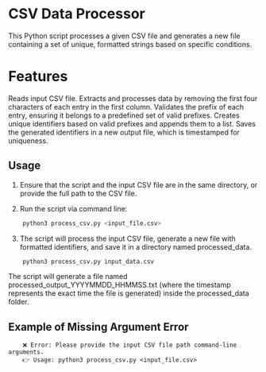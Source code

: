 # CSV Data Processor

This Python script processes a given CSV file and generates a new file containing a set of unique, formatted strings based on specific conditions.

# Features

Reads input CSV file.
Extracts and processes data by removing the first four characters of each entry in the first column.
Validates the prefix of each entry, ensuring it belongs to a predefined set of valid prefixes.
Creates unique identifiers based on valid prefixes and appends them to a list.
Saves the generated identifiers in a new output file, which is timestamped for uniqueness.

## Usage

1. Ensure that the script and the input CSV file are in the same directory, or provide the full path to the CSV file.

2. Run the script via command line:

```bash
    python3 process_csv.py <input_file.csv>
```

3. The script will process the input CSV file, generate a new file with formatted identifiers, and save it in a directory named processed_data.

```bash
    python3 process_csv.py input_data.csv
```

The script will generate a file named processed_output_YYYYMMDD_HHMMSS.txt (where the timestamp represents the exact time the file is generated) inside the processed_data folder.

## Example of Missing Argument Error

```
    ❌ Error: Please provide the input CSV file path command-line arguments.
    👉 Usage: python3 process_csv.py <input_file.csv>
```
